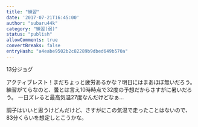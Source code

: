 ```yaml
---
title: "練習"
date: '2017-07-21T16:45:00'
author: "subaru44k"
category: "練習(弱)"
status: "publish"
allowComments: true
convertBreaks: false
entryHash: "a4eabe9502b2c82289b9dbed649b570a"
---
```

13分ジョグ

アクティブレスト！まだちょっと疲労あるかな？明日にはまあほぼ無いだろう。
練習がてらなのと、曇とは言え10時時点で32度の予想だからさすがに暑いだろう。
一日ズレると最高気温27度なんだけどなぁ…

調子はいいと思うけどんだけど、さすがにこの気温で走ったことはないので、83分くらいを想定しとこうかな。
